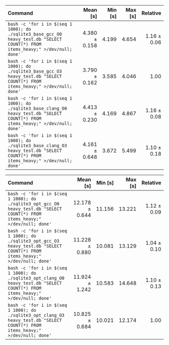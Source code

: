 | Command | Mean [s] | Min [s] | Max [s] | Relative |
|:---|---:|---:|---:|---:|
| `bash -c 'for i in $(seq 1 1000); do ./sqlite3_base_gcc_O0 heavy_test.db "SELECT COUNT(*) FROM items_heavy;" >/dev/null; done'` | 4.380 ± 0.158 | 4.199 | 4.654 | 1.16 ± 0.06 |
| `bash -c 'for i in $(seq 1 1000); do ./sqlite3_base_gcc_O3 heavy_test.db "SELECT COUNT(*) FROM items_heavy;" >/dev/null; done'` | 3.790 ± 0.162 | 3.585 | 4.046 | 1.00 |
| `bash -c 'for i in $(seq 1 1000); do ./sqlite3_base_clang_O0 heavy_test.db "SELECT COUNT(*) FROM items_heavy;" >/dev/null; done'` | 4.413 ± 0.230 | 4.169 | 4.867 | 1.16 ± 0.08 |
| `bash -c 'for i in $(seq 1 1000); do ./sqlite3_base_clang_O3 heavy_test.db "SELECT COUNT(*) FROM items_heavy;" >/dev/null; done'` | 4.161 ± 0.648 | 3.672 | 5.499 | 1.10 ± 0.18 |

| Command | Mean [s] | Min [s] | Max [s] | Relative |
|:---|---:|---:|---:|---:|
| `bash -c 'for i in $(seq 1 1000); do ./sqlite3_opt_gcc_O0 heavy_test.db "SELECT COUNT(*) FROM items_heavy;" >/dev/null; done'` | 12.178 ± 0.644 | 11.156 | 13.221 | 1.12 ± 0.09 |
| `bash -c 'for i in $(seq 1 1000); do ./sqlite3_opt_gcc_O3 heavy_test.db "SELECT COUNT(*) FROM items_heavy;" >/dev/null; done'` | 11.228 ± 0.880 | 10.081 | 13.129 | 1.04 ± 0.10 |
| `bash -c 'for i in $(seq 1 1000); do ./sqlite3_opt_clang_O0 heavy_test.db "SELECT COUNT(*) FROM items_heavy;" >/dev/null; done'` | 11.924 ± 1.242 | 10.583 | 14.648 | 1.10 ± 0.13 |
| `bash -c 'for i in $(seq 1 1000); do ./sqlite3_opt_clang_O3 heavy_test.db "SELECT COUNT(*) FROM items_heavy;" >/dev/null; done'` | 10.825 ± 0.684 | 10.021 | 12.174 | 1.00 |
